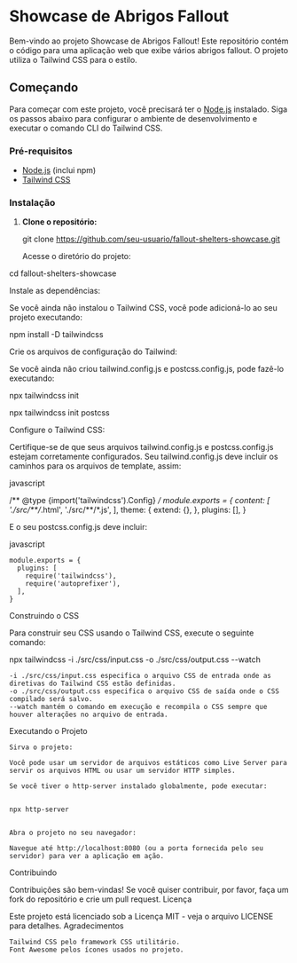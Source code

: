 # Showcase de Abrigos Fallout

Bem-vindo ao projeto Showcase de Abrigos Fallout! Este repositório contém o código para uma aplicação web que exibe vários abrigos fallout. O projeto utiliza o Tailwind CSS para o estilo.

## Começando

Para começar com este projeto, você precisará ter o [Node.js](https://nodejs.org/) instalado. Siga os passos abaixo para configurar o ambiente de desenvolvimento e executar o comando CLI do Tailwind CSS.

### Pré-requisitos

- [Node.js](https://nodejs.org/) (inclui npm)
- [Tailwind CSS](https://tailwindcss.com/docs/installation)

### Instalação

1. **Clone o repositório:**


   git clone https://github.com/seu-usuario/fallout-shelters-showcase.git

    Acesse o diretório do projeto:



cd fallout-shelters-showcase

Instale as dependências:

Se você ainda não instalou o Tailwind CSS, você pode adicioná-lo ao seu projeto executando:


npm install -D tailwindcss

Crie os arquivos de configuração do Tailwind:

Se você ainda não criou tailwind.config.js e postcss.config.js, pode fazê-lo executando:


npx tailwindcss init



npx tailwindcss init postcss

Configure o Tailwind CSS:

Certifique-se de que seus arquivos tailwind.config.js e postcss.config.js estejam corretamente configurados. Seu tailwind.config.js deve incluir os caminhos para os arquivos de template, assim:

javascript

/** @type {import('tailwindcss').Config} */
module.exports = {
  content: [
    './src/**/*.html',
    './src/**/*.js',
  ],
  theme: {
    extend: {},
  },
  plugins: [],
}

E o seu postcss.config.js deve incluir:

javascript

    module.exports = {
      plugins: [
        require('tailwindcss'),
        require('autoprefixer'),
      ],
    }

Construindo o CSS

Para construir seu CSS usando o Tailwind CSS, execute o seguinte comando:


npx tailwindcss -i ./src/css/input.css -o ./src/css/output.css --watch

    -i ./src/css/input.css especifica o arquivo CSS de entrada onde as diretivas do Tailwind CSS estão definidas.
    -o ./src/css/output.css especifica o arquivo CSS de saída onde o CSS compilado será salvo.
    --watch mantém o comando em execução e recompila o CSS sempre que houver alterações no arquivo de entrada.

Executando o Projeto

    Sirva o projeto:

    Você pode usar um servidor de arquivos estáticos como Live Server para servir os arquivos HTML ou usar um servidor HTTP simples.

    Se você tiver o http-server instalado globalmente, pode executar:


    npx http-server


    Abra o projeto no seu navegador:

    Navegue até http://localhost:8080 (ou a porta fornecida pelo seu servidor) para ver a aplicação em ação.

Contribuindo

Contribuições são bem-vindas! Se você quiser contribuir, por favor, faça um fork do repositório e crie um pull request.
Licença

Este projeto está licenciado sob a Licença MIT - veja o arquivo LICENSE para detalhes.
Agradecimentos

    Tailwind CSS pelo framework CSS utilitário.
    Font Awesome pelos ícones usados no projeto.
